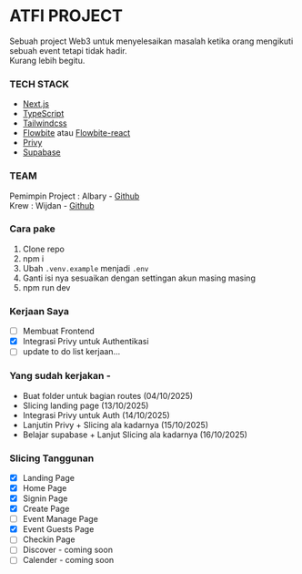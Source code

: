 # ATFI PROJECT

Sebuah project Web3 untuk menyelesaikan masalah ketika orang mengikuti sebuah event tetapi tidak hadir. \
Kurang lebih begitu.

### TECH STACK

- [Next.js](https://nextjs.org/)
- [TypeScript](https://www.typescriptlang.org/)
- [Tailwindcss](https://tailwindcss.com/)
- [Flowbite](https://flowbite.com/) atau [Flowbite-react](https://flowbite-react.com/)
- [Privy](https://www.privy.io/)
- [Supabase](https://supabase.com/)

### TEAM

Pemimpin Project : Albary - [Github](https://github.com/EndPx) \
Krew : Wijdan - [Github](https://github.com/simad9)

### Cara pake

1. Clone repo
2. npm i
3. Ubah `.venv.example` menjadi `.env`
4. Ganti isi nya sesuaikan dengan settingan akun masing masing
5. npm run dev

### Kerjaan Saya

- [ ] Membuat Frontend
- [x] Integrasi Privy untuk Authentikasi
- [ ] update to do list kerjaan...

### Yang sudah kerjakan -

- Buat folder untuk bagian routes (04/10/2025)
- Slicing landing page (13/10/2025)
- Integrasi Privy untuk Auth (14/10/2025)
- Lanjutin Privy + Slicing ala kadarnya (15/10/2025)
- Belajar supabase + Lanjut Slicing ala kadarnya (16/10/2025)

### Slicing Tanggunan
- [x] Landing Page
- [x] Home Page
- [x] Signin Page 
- [x] Create Page
- [ ] Event Manage Page
- [x] Event Guests Page
- [ ] Checkin Page
- [ ] Discover - coming soon
- [ ] Calender - coming soon